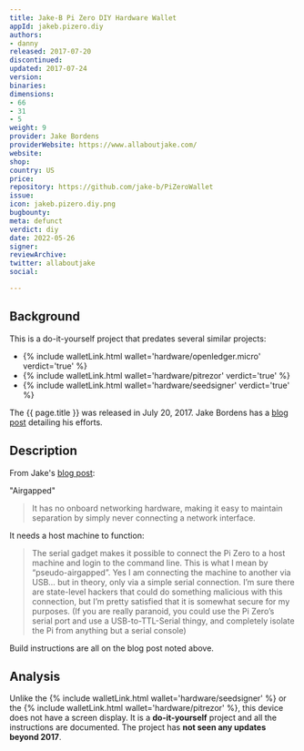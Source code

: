 ```yaml
---
title: Jake-B Pi Zero DIY Hardware Wallet
appId: jakeb.pizero.diy
authors:
- danny
released: 2017-07-20
discontinued: 
updated: 2017-07-24
version: 
binaries: 
dimensions:
- 66
- 31
- 5
weight: 9
provider: Jake Bordens
providerWebsite: https://www.allaboutjake.com/
website: 
shop: 
country: US
price: 
repository: https://github.com/jake-b/PiZeroWallet
issue: 
icon: jakeb.pizero.diy.png
bugbounty: 
meta: defunct
verdict: diy
date: 2022-05-26
signer: 
reviewArchive: 
twitter: allaboutjake
social: 

---
```


## Background 

This is a do-it-yourself project that predates several similar projects: 

- {% include walletLink.html wallet='hardware/openledger.micro' verdict='true' %}
- {% include walletLink.html wallet='hardware/pitrezor' verdict='true' %}
- {% include walletLink.html wallet='hardware/seedsigner' verdict='true' %}


The {{ page.title }} was released in July 20, 2017. Jake Bordens has a [blog post](https://www.allaboutjake.com/pi-offline-crypto-wallet/) detailing his efforts.

## Description 

From Jake's [blog post](https://www.allaboutjake.com/pi-offline-crypto-wallet/): 

"Airgapped"

> It has no onboard networking hardware, making it easy to maintain separation by simply never connecting a network interface.

It needs a host machine to function:

> The serial gadget makes it possible to connect the Pi Zero to a host machine and login to the command line. This is what I mean by “pseudo-airgapped”. Yes I am connecting the machine to another via USB… but in theory, only via a simple serial connection. I’m sure there are state-level hackers that could do something malicious with this connection, but I’m pretty satisfied that it is somewhat secure for my purposes. (If you are really paranoid, you could use the Pi Zero’s serial port and use a USB-to-TTL-Serial thingy, and completely isolate the Pi from anything but a serial console)

Build instructions are all on the blog post noted above. 

## Analysis 

Unlike the {% include walletLink.html wallet='hardware/seedsigner' %} or the {% include walletLink.html wallet='hardware/pitrezor' %}, this device does not have a screen display. It is a **do-it-yourself** project and all the instructions are documented. The project has **not seen any updates beyond 2017**.   

